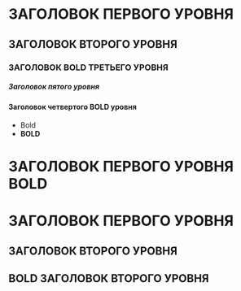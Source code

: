 # ЗАГОЛОВОК ПЕРВОГО УРОВНЯ

## ЗАГОЛОВОК ВТОРОГО УРОВНЯ

### ЗАГОЛОВОК BOLD ТРЕТЬЕГО УРОВНЯ

##### Заголовок пятого уровня

#### Заголовок четвертого **BOLD** уровня

-   Bold
-   **BOLD**

# ЗАГОЛОВОК ПЕРВОГО УРОВНЯ BOLD

# ЗАГОЛОВОК ПЕРВОГО УРОВНЯ

## ЗАГОЛОВОК ВТОРОГО УРОВНЯ

## BOLD ЗАГОЛОВОК ВТОРОГО УРОВНЯ
